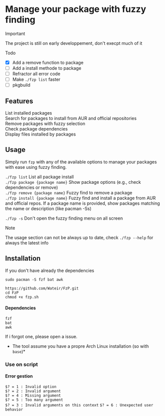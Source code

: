 # Manage your package with fuzzy finding

> [!IMPORTANT]
>The project is still on early developpement, don't execpt much of it

Todo
- [X] Add a remove function to package
- [ ] Add a install methode to package
- [ ] Refractor all error code
- [ ] Make `./fzp list` faster
- [ ] pkgbuild

## Features

  List installed packages  
  Search for packages to install from AUR and official repositories  
  Remove packages with fuzzy selection  
  Check package dependencies  
  Display files installed by packages  

## Usage

Simply run `fzp` with any of the available options to manage your packages with ease using fuzzy finding.  


`./fzp list` List all package install   
`./fzp package {package name}` Show package options (e.g., check dependencies or remove)  
`./fzp remove {package name}`  Fuzzy find to remove a package  
`./fzp install {package name}` Fuzzy find and install a package from AUR and official repos. If a package name is provided, show packages matching the name or description (like pacman -Ss)   

`./fzp -s` Don't open the fuzzy finding menu on all screen

> [!NOTE]
>The usage section can not be always up to date, check `./fzp --help` for always the latest info

## Installation

If you don't have already the dependencies
```
sudo pacman -S fzf bat awk
```

```
https://github.com/Wateir/FzP.git
cd FzP
chmod +x fzp.sh
```

#### Dependencies

`fzf`  
`bat`  
`awk`  

If i forgot one, please open a issue.
* The tool assume you have a propre Arch Linux installation (so with `base`)*


### Use on script

#### Error gestion

```$? = 1 : Invalid option```  
```$? = 2 : Invalid argument```   
```$? = 4 : Missing argument```  
```$? = 5 : Too many argument```  
```$? = 3 : Invalid arguments on this context``` 
```$? = 6 : Unexpected user behavior```  

